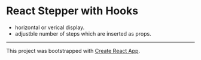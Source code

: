 # React Stepper with Hooks

- horizontal or verical display.
- adjustble number of steps which are inserted as props.

---

This project was bootstrapped with [Create React App](https://github.com/facebook/create-react-app).
